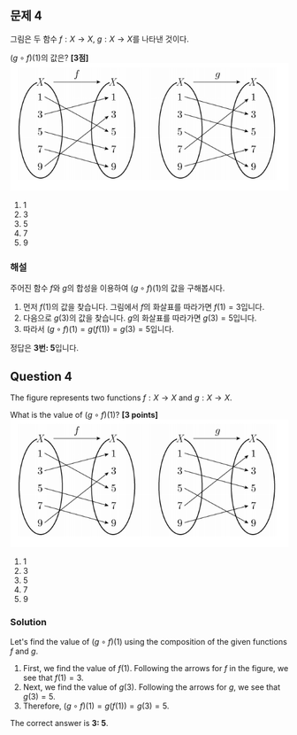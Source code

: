 

## 문제 4
그림은 두 함수 $f : X \rightarrow X$, $g : X \rightarrow X$를 나타낸 것이다.

$(g \circ f)(1)$의 값은? **[3점]**
![B_4](../Images/B_4.png)

1. 1
2. 3
3. 5
4. 7
5. 9

### 해설
주어진 함수 $f$와 $g$의 합성을 이용하여 $(g \circ f)(1)$의 값을 구해봅시다.

1. 먼저 $f(1)$의 값을 찾습니다. 그림에서 $f$의 화살표를 따라가면 $f(1) = 3$입니다.
2. 다음으로 $g(3)$의 값을 찾습니다. $g$의 화살표를 따라가면 $g(3) = 5$입니다.
3. 따라서 $(g \circ f)(1) = g(f(1)) = g(3) = 5$입니다.

정답은 **3번: 5**입니다.

## Question 4
The figure represents two functions $f : X \rightarrow X$ and $g : X \rightarrow X$.

What is the value of $(g \circ f)(1)$? **[3 points]**
![B_4](../Images/B_4.png)

1. 1
2. 3
3. 5
4. 7
5. 9

### Solution
Let's find the value of $(g \circ f)(1)$ using the composition of the given functions $f$ and $g$.

1. First, we find the value of $f(1)$. Following the arrows for $f$ in the figure, we see that $f(1) = 3$.
2. Next, we find the value of $g(3)$. Following the arrows for $g$, we see that $g(3) = 5$.
3. Therefore, $(g \circ f)(1) = g(f(1)) = g(3) = 5$.

The correct answer is **3: 5**.